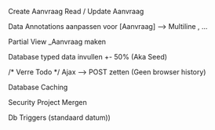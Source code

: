 ﻿Create Aanvraag
Read / Update Aanvraag

Data Annotations aanpassen voor [Aanvraag]
--> Multiline , ...

Partial View _Aanvraag maken

Database typed data invullen +- 50% (Aka Seed)

/* Verre Todo */
Ajax --> POST zetten (Geen browser history)

Database Caching

Security Project Mergen

Db Triggers (standaard datum))